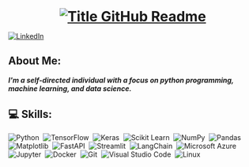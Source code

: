 

<h1 style="text-align: center; margin: 0;">
  <a href="https://git.io/typing-svg" target="_blank">
    <img src="https://readme-typing-svg.herokuapp.com?font=Inter&weight=800&size=30&duration=2000&pause=250&multiline=true&width=650&height=75&lines=Hello!;I'm+Saifur+Rahman" alt="Title GitHub Readme" />
  </a>
</h1>

[![LinkedIn](https://img.shields.io/badge/LinkedIn-saifx19-informational?style=flat-square&logo=linkedin&logoColor=white)](https://www.linkedin.com/in/saifx19)


## About Me:

***I'm a self-directed individual with a focus on python programming, machine learning, and data science.***


## 💻 Skills:

![Python](https://img.shields.io/badge/python-3670A0?style=for-the-badge&logo=python&logoColor=ffdd54)&nbsp;
![TensorFlow](https://img.shields.io/badge/tensorflow-%23FF6F00.svg?style=for-the-badge&logo=tensorflow&logoColor=white)&nbsp;
![Keras](https://img.shields.io/badge/keras-%23D00000.svg?style=for-the-badge&logo=keras&logoColor=white)&nbsp;
![Scikit Learn](https://img.shields.io/badge/scikit--learn-%23F7931E.svg?style=for-the-badge&logo=scikit-learn&logoColor=white)&nbsp;
![NumPy](https://img.shields.io/badge/numpy-%23013243.svg?style=for-the-badge&logo=numpy&logoColor=white)&nbsp;
![Pandas](https://img.shields.io/badge/pandas-%23150458.svg?style=for-the-badge&logo=pandas&logoColor=white)&nbsp;
![Matplotlib](https://img.shields.io/badge/matplotlib-%23ffffff.svg?style=for-the-badge&logo=matplotlib&logoColor=black)&nbsp;
![FastAPI](https://img.shields.io/badge/fastapi-109989.svg?style=for-the-badge&logo=fastapi&logoColor=white)&nbsp;
![Streamlit](https://img.shields.io/badge/streamlit-%23FF4B4B.svg?style=for-the-badge&logo=streamlit&logoColor=white)&nbsp;
![LangChain](https://img.shields.io/badge/langchain-%23FFC83D.svg?style=for-the-badge&logoColor=black)&nbsp;
![Microsoft Azure](https://img.shields.io/badge/Microsoft%20Azure-0089D6?style=for-the-badge&logo=microsoft-azure&logoColor=white)&nbsp;
![Jupyter](https://img.shields.io/badge/jupyter-%23F37626.svg?style=for-the-badge&logo=jupyter&logoColor=white)&nbsp;
![Docker](https://img.shields.io/badge/docker-%230db7ed.svg?style=for-the-badge&logo=docker&logoColor=white)&nbsp;
![Git](https://img.shields.io/badge/git-%23F05033.svg?style=for-the-badge&logo=git&logoColor=white)&nbsp;
![Visual Studio Code](https://img.shields.io/badge/Visual%20Studio%20Code-0078d7.svg?style=for-the-badge&logo=visual-studio-code&logoColor=white)&nbsp;
![Linux](https://img.shields.io/badge/linux-FCC624?style=for-the-badge&logo=linux&logoColor=black)&nbsp;


